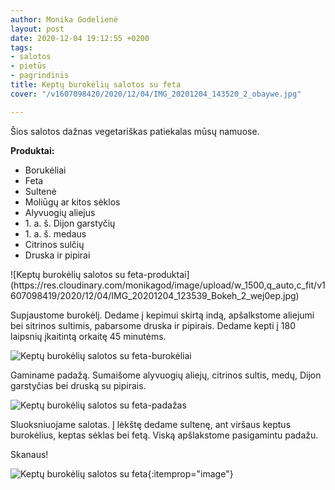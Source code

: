 ```yaml
---
author: Monika Godelienė
layout: post
date: 2020-12-04 19:12:55 +0200
tags:
- salotos
- pietūs
- pagrindinis
title: Keptų burokėlių salotos su feta
cover: "/v1607098420/2020/12/04/IMG_20201204_143520_2_obaywe.jpg"

---
```

Šios salotos dažnas vegetariškas patiekalas mūsų namuose.

**Produktai:**

* <span itemprop="recipeIngredient">Borukėliai</span>
* <span itemprop="recipeIngredient">Feta</span>
* <span itemprop="recipeIngredient">Sultenė</span>
* <span itemprop="recipeIngredient">Moliūgų ar kitos sėklos</span>
* <span itemprop="recipeIngredient">Alyvuogių aliejus</span>
* <span itemprop="recipeIngredient">1. a. š. Dijon garstyčių</span>
* <span itemprop="recipeIngredient">1. a. š. medaus</span>
* <span itemprop="recipeIngredient">Citrinos sulčių</span>
* <span itemprop="recipeIngredient">Druska ir pipirai</span>

<div itemprop="recipeInstructions" markdown="1">
![Keptų burokėlių salotos su feta-produktai](https://res.cloudinary.com/monikagod/image/upload/w_1500,q_auto,c_fit/v1607098419/2020/12/04/IMG_20201204_123539_Bokeh_2_wej0ep.jpg)

Supjaustome burokėlį. Dedame į kepimui skirtą indą, apšalkstome aliejumi bei sitrinos sultimis, pabarsome druska ir pipirais. Dedame kepti į 180 laipsnių įkaitintą orkaitę 45 minutėms. 

![Keptų burokėlių salotos su feta-burokėliai](https://res.cloudinary.com/monikagod/image/upload/w_1500,q_auto,c_fit/v1607098420/2020/12/04/IMG_20201204_124346_2_nrrnbf.jpg)

Gaminame padažą. Sumaišome alyvuogių aliejų, citrinos sultis, medų, Dijon garstyčias bei druską su pipirais. 

![Keptų burokėlių salotos su feta-padažas](https://res.cloudinary.com/monikagod/image/upload/w_1500,q_auto,c_fit/v1607098418/2020/12/04/IMG_20201204_130832_Bokeh_2_uryszb.jpg)

Sluoksniuojame salotas. Į lėkštę dedame sultenę, ant viršaus keptus burokėlius, keptas sėklas bei fetą. Viską apšlakstome pasigamintu padažu.  
</div>

Skanaus!

![Keptų burokėlių salotos su feta](https://res.cloudinary.com/monikagod/image/upload/w_1500,q_auto,c_fit/v1607098420/2020/12/04/IMG_20201204_143520_2_obaywe.jpg){:itemprop="image"}